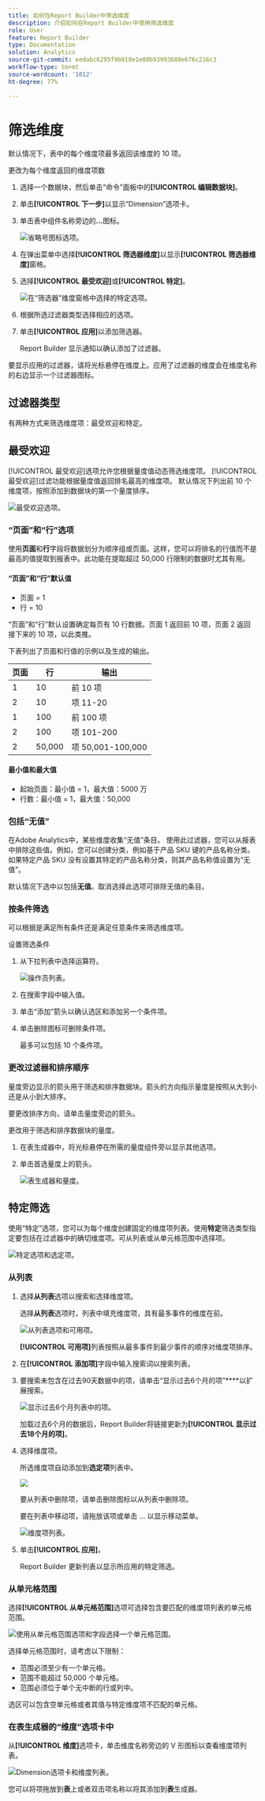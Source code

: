 ```yaml
---
title: 如何在Report Builder中筛选维度
description: 介绍如何在Report Builder中使用筛选维度
role: User
feature: Report Builder
type: Documentation
solution: Analytics
source-git-commit: eedabc6295f9b918e1e00b93993680e676c216c3
workflow-type: tm+mt
source-wordcount: '1012'
ht-degree: 77%

---
```


# 筛选维度

默认情况下，表中的每个维度项最多返回该维度的 10 项。

更改为每个维度返回的维度项数

1. 选择一个数据块，然后单击“命令”面板中的&#x200B;**[!UICONTROL 编辑数据块]**。

1. 单击&#x200B;**[!UICONTROL 下一步]**&#x200B;以显示“Dimension”选项卡。

1. 单击表中组件名称旁边的&#x200B;**...**&#x200B;图标。

   ![省略号图标选项。](./assets/image27.png)

1. 在弹出菜单中选择&#x200B;**[!UICONTROL 筛选器维度]**&#x200B;以显示&#x200B;**[!UICONTROL 筛选器维度]**&#x200B;窗格。

1. 选择&#x200B;**[!UICONTROL 最受欢迎]**&#x200B;或&#x200B;**[!UICONTROL 特定]**。

   ![在“筛选器”维度窗格中选择的特定选项。](./assets/image28.png)

1. 根据所选过滤器类型选择相应的选项。

1. 单击&#x200B;**[!UICONTROL 应用]**&#x200B;以添加筛选器。

   Report Builder 显示通知以确认添加了过滤器。

要显示应用的过滤器，请将光标悬停在维度上。应用了过滤器的维度会在维度名称的右边显示一个过滤器图标。

## 过滤器类型

有两种方式来筛选维度项：最受欢迎和特定。

## 最受欢迎

[!UICONTROL 最受欢迎]选项允许您根据量度值动态筛选维度项。 [!UICONTROL 最受欢迎]过滤功能根据量度值返回排名最高的维度项。 默认情况下列出前 10 个维度项，按照添加到数据块的第一个量度排序。

![最受欢迎选项。](./assets/image29.png)


### “页面”和“行”选项

使用&#x200B;**页面**&#x200B;和&#x200B;**行**&#x200B;字段将数据划分为顺序组或页面。这样，您可以将排名的行值而不是最高的值提取到报表中。此功能在提取超过 50,000 行限制的数据时尤其有用。

#### “页面”和“行”默认值

- 页面 = 1
- 行 = 10

“页面”和“行”默认设置确定每页有 10 行数据。页面 1 返回前 10 项，页面 2 返回接下来的 10 项，以此类推。

下表列出了页面和行值的示例以及生成的输出。

| 页面 | 行 | 输出 |
|------|--------|----------------------|
| 1 | 10 | 前 10 项 |
| 2 | 10 | 项 11-20 |
| 1 | 100 | 前 100 项 |
| 2 | 100 | 项 101-200 |
| 2 | 50,000 | 项 50,001-100,000 |

#### 最小值和最大值

- 起始页面：最小值 = 1，最大值：5000 万
- 行数：最小值 = 1，最大值：50,000

### 包括“无值”

在Adobe Analytics中，某些维度收集“无值”条目。 使用此过滤器，您可以从报表中排除这些值。例如，您可以创建分类，例如基于产品 SKU 键的产品名称分类。如果特定产品 SKU 没有设置其特定的产品名称分类，则其产品名称值设置为“无值”。

默认情况下选中以包括&#x200B;**无值**。取消选择此选项可排除无值的条目。

### 按条件筛选

可以根据是满足所有条件还是满足任意条件来筛选维度项。

设置筛选条件

1. 从下拉列表中选择运算符。

   ![操作员列表。](./assets/image31.png)

1. 在搜索字段中输入值。

1. 单击“添加”箭头以确认选区和添加另一个条件项。

1. 单击删除图标可删除条件项。

   最多可以包括 10 个条件项。

### 更改过滤器和排序顺序

量度旁边显示的箭头用于筛选和排序数据块。箭头的方向指示量度是按照从大到小还是从小到大排序。

要更改排序方向，请单击量度旁边的箭头。

更改用于筛选和排序数据块的量度。

1. 在表生成器中，将光标悬停在所需的量度组件旁以显示其他选项。

2. 单击首选量度上的箭头。

   ![表生成器和量度。](./assets/image30.png)


## 特定筛选

使用“特定”选项，您可以为每个维度创建固定的维度项列表。使用&#x200B;**特定**&#x200B;筛选类型指定要包括在过滤器中的确切维度项。可从列表或从单元格范围中选择项。

![特定选项和选定项。](./assets/image32.png)

### 从列表

1. 选择&#x200B;**从列表**&#x200B;选项以搜索和选择维度项。

   选择&#x200B;**从列表**&#x200B;选项时，列表中填充维度项，具有最多事件的维度在前。

   ![从列表选项和可用项。](./assets/image33.png)

   **[!UICONTROL 可用项]**&#x200B;列表按照从最多事件到最少事件的顺序对维度项排序。

1. 在&#x200B;**[!UICONTROL 添加项]**&#x200B;字段中输入搜索词以搜索列表。

1. 要搜索未包含在过去90天数据中的项，请单击“显示过去6个月的项”****&#x200B;以扩展搜索。

   ![显示过去6个月列表中的项。](./assets/image34.png)

   加载过去6个月的数据后，Report Builder将链接更新为&#x200B;**[!UICONTROL 显示过去18个月的项]**。

1. 选择维度项。

   所选维度项自动添加到&#x200B;**选定项**&#x200B;列表中。

   ![](./assets/image35.png)

   要从列表中删除项，请单击删除图标以从列表中删除项。

   要在列表中移动项，请拖放该项或单击 ... 以显示移动菜单。

   ![维度项列表。](./assets/image36.png)

1. 单击&#x200B;**[!UICONTROL 应用]**。

   Report Builder 更新列表以显示所应用的特定筛选。

### 从单元格范围

选择&#x200B;**[!UICONTROL 从单元格范围]**&#x200B;选项可选择包含要匹配的维度项列表的单元格范围。

![使用从单元格范围选项和字段选择一个单元格范围。](./assets/image37.png)

选择单元格范围时，请考虑以下限制：

- 范围必须至少有一个单元格。
- 范围不能超过 50,000 个单元格。
- 范围必须位于单个无中断的行或列中。

选区可以包含空单元格或者其值与特定维度项不匹配的单元格。

### 在表生成器的“维度”选项卡中

从&#x200B;**[!UICONTROL 维度]**&#x200B;选项卡，单击维度名称旁边的 V 形图标以查看维度项列表。

![Dimension选项卡和维度列表。](./assets/dimensions_chevron.png)

您可以将项拖放到&#x200B;**表**&#x200B;上或者双击项名称以将其添加到&#x200B;**表**&#x200B;生成器。
